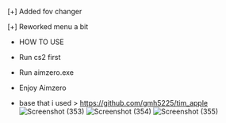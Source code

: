 [+] Added fov changer

[+] Reworked menu a bit



- HOW TO USE
- Run cs2 first
- Run aimzero.exe
- Enjoy Aimzero

- base that i used > https://github.com/gmh5225/tim_apple
![Screenshot (353)](https://github.com/user-attachments/assets/ce601a8d-c797-4a08-8e6b-379c2769352f)
![Screenshot (354)](https://github.com/user-attachments/assets/5d6dd62e-b0b8-4c36-ac2a-19cfd7c7a5ec)
![Screenshot (355)](https://github.com/user-attachments/assets/e9df0dba-33b5-43d1-b809-5224ac79ec73)
